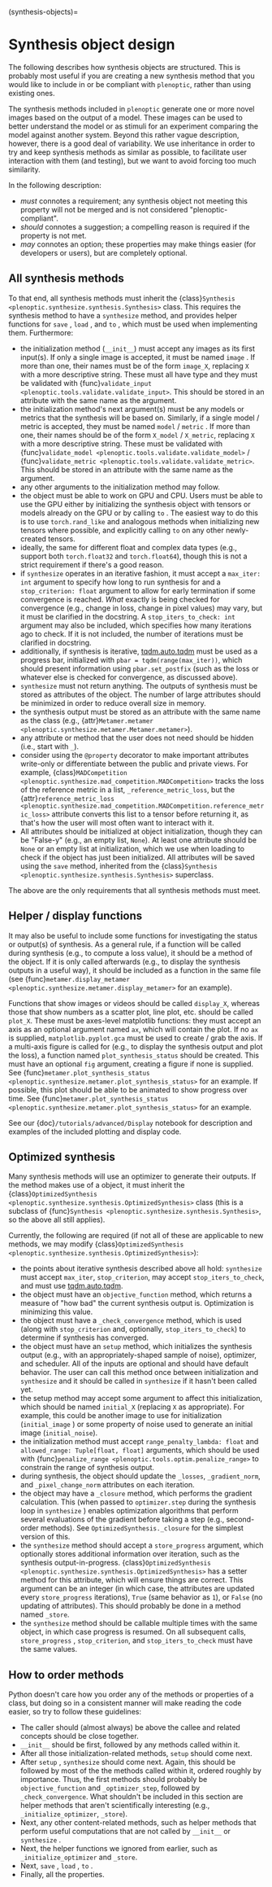(synthesis-objects)=

# Synthesis object design

The following describes how synthesis objects are structured. This is probably most useful if you are creating a new synthesis method that you would like to include in or be compliant with `plenoptic`, rather than using existing ones.

The synthesis methods included in `plenoptic` generate one or more novel images based on the output of a model. These images can be used to better understand the model or as stimuli for an experiment comparing the model against another system. Beyond this rather vague description, however, there is a good deal of variability. We use inheritance in order to try and keep synthesis methods as similar as possible, to facilitate user interaction with them (and testing), but we want to avoid forcing too much similarity.

In the following description:

- *must* connotes a requirement; any synthesis object not meeting this property will not be merged and is not considered "plenoptic-compliant".
- *should* connotes a suggestion; a compelling reason is required if the property is not met.
- *may* connotes an option; these properties may make things easier (for developers or users), but are completely optional.

## All synthesis methods

To that end, all synthesis methods must inherit the {class}`Synthesis <plenoptic.synthesize.synthesis.Synthesis>` class. This requires the synthesis method to have a `synthesize` <!-- skip-lint --> method, and provides helper functions for `save` <!-- skip-lint -->, `load` <!-- skip-lint -->, and `to` <!-- skip-lint -->, which must be used when implementing them. Furthermore:

- the initialization method (`__init__`) must accept any images as its first input(s). If only a single image is accepted, it must be named `image` <!-- skip-lint -->. If more than one, their names must be of the form `image_X`, replacing `X` with a more descriptive string. These must all have type [](torch.Tensor) and they must be validated with {func}`validate_input <plenoptic.tools.validate.validate_input>`. This should be stored in an attribute with the same name as the argument.
- the initialization method's next argument(s) must be any models or metrics that the synthesis will be based on. Similarly, if a single model / metric is accepted, they must be named `model` <!-- skip-lint --> / `metric` <!-- skip-lint -->. If more than one, their names should be of the form `X_model` / `X_metric`, replacing `X` with a more descriptive string. These must be validated with {func}`validate_model <plenoptic.tools.validate.validate_model>` / {func}`validate_metric <plenoptic.tools.validate.validate_metric>`. This should be stored in an attribute with the same name as the argument.
- any other arguments to the initialization method may follow.
- the object must be able to work on GPU and CPU. Users must be able to use the GPU either by initializing the synthesis object with tensors or models already on the GPU or by calling `to` <!-- skip-lint -->. The easiest way to do this is to use `torch.rand_like` and analogous methods when initializing new tensors where possible, and explicitly calling `to` <!-- skip-lint --> on any other newly-created tensors.
- ideally, the same for different float and complex data types (e.g., support both `torch.float32` and `torch.float64`), though this is not a strict requirement if there's a good reason.
- if `synthesize` <!-- skip-lint --> operates in an iterative fashion, it must accept a `max_iter: int` argument to specify how long to run synthesis for and a `stop_criterion: float` argument to allow for early termination if some convergence is reached. *What* exactly is being checked for convergence (e.g., change in loss, change in pixel values) may vary, but it must be clarified in the docstring. A `stop_iters_to_check: int` argument may also be included, which specifies how many iterations ago to check. If it is not included, the number of iterations must be clarified in docstring.
- additionally, if synthesis is iterative, [tqdm.auto.tqdm](https://tqdm.github.io/docs/shortcuts/#tqdmauto) must be used as a progress bar, initialized with `pbar = tqdm(range(max_iter))`, which should present information using `pbar.set_postfix` (such as the loss or whatever else is checked for convergence, as discussed above).
- `synthesize` <!-- skip-lint --> must not return anything. The outputs of synthesis must be stored as attributes of the object. The number of large attributes should be minimized in order to reduce overall size in memory.
- the synthesis output must be stored as an attribute with the same name as the class (e.g., {attr}`Metamer.metamer <plenoptic.synthesize.metamer.Metamer.metamer>`).
- any attribute or method that the user does not need should be hidden (i.e., start with `_`).
- consider using the `@property` decorator to make important attributes write-only or differentiate between the public and private views. For example, {class}`MADCompetition <plenoptic.synthesize.mad_competition.MADCompetition>` tracks the loss of the reference metric in a list, `_reference_metric_loss`, but the {attr}`reference_metric_loss <plenoptic.synthesize.mad_competition.MADCompetition.reference_metric_loss>` attribute converts this list to a tensor before returning it, as that's how the user will most often want to interact with it.
- All attributes should be initialized at object initialization, though they can be "False-y" (e.g., an empty list, `None`). At least one attribute should be `None` or an empty list at initialization, which we use when loading to check if the object has just been initialized. All attributes will be saved using the `save` <!-- skip-lint --> method, inherited from the {class}`Synthesis <plenoptic.synthesize.synthesis.Synthesis>` superclass.

The above are the only requirements that all synthesis methods must meet.

## Helper / display functions

It may also be useful to include some functions for investigating the status or output(s) of synthesis. As a general rule, if a function will be called during synthesis (e.g., to compute a loss value), it should be a method of the object. If it is only called afterwards (e.g., to display the synthesis outputs in a useful way), it should be included as a function in the same file (see {func}`metamer.display_metamer <plenoptic.synthesize.metamer.display_metamer>` for an example).


Functions that show images or videos should be called `display_X`, whereas those that show numbers as a scatter plot, line plot, etc. should be called `plot_X`. These must be axes-level matplotlib functions: they must accept an axis as an optional argument named `ax`, which will contain the plot. If no `ax` is supplied, `matplotlib.pyplot.gca` must be used to create / grab the axis. If a multi-axis figure is called for (e.g., to display the synthesis output and plot the loss), a function named `plot_synthesis_status` <!-- skip-lint --> should be created. This must have an optional `fig` argument, creating a figure if none is supplied. See {func}`metamer.plot_synthesis_status <plenoptic.synthesize.metamer.plot_synthesis_status>` for an example. If possible, this plot should be able to be animated to show progress over time. See {func}`metamer.plot_synthesis_status <plenoptic.synthesize.metamer.plot_synthesis_status>` for an example.

See our {doc}`/tutorials/advanced/Display` notebook for description and examples of the included plotting and display code.

## Optimized synthesis

Many synthesis methods will use an optimizer to generate their outputs. If the method makes use of a [](torch.optim.Optimizer) object, it must inherit the {class}`OptimizedSynthesis <plenoptic.synthesize.synthesis.OptimizedSynthesis>` class (this is a subclass of {func}`Synthesis <plenoptic.synthesize.synthesis.Synthesis>`, so the above all still applies).

Currently, the following are required (if not all of these are applicable to new methods, we may modify {class}`OptimizedSynthesis <plenoptic.synthesize.synthesis.OptimizedSynthesis>`):

- the points about iterative synthesis described above all hold: `synthesize` <!-- skip-lint --> must accept `max_iter`, `stop_criterion`, may accept `stop_iters_to_check`, and must use [tqdm.auto.tqdm](https://tqdm.github.io/docs/shortcuts/#tqdmauto).
- the object must have an `objective_function` <!-- skip-lint --> method, which returns a measure of "how bad" the current synthesis output is. Optimization is minimizing this value.
- the object must have a `_check_convergence` method, which is used (along with `stop_criterion` and, optionally, `stop_iters_to_check`) to determine if synthesis has converged.
- the object must have an `setup` <!-- skip-lint --> method, which initializes the synthesis output (e.g., with an appropriately-shaped sample of noise), optimizer, and scheduler. All of the inputs are optional and should have default behavior. The user can call this method once between initialization and `synthesize` <!-- skip-lint --> and it should be called in `synthesize` <!-- skip-lint --> if it hasn't been called yet.
- the setup method may accept some argument to affect this initialization, which should be named `initial_X` (replacing `X` as appropriate). For example, this could be another image to use for initialization (`initial_image` <!-- skip-lint -->) or some property of noise used to generate an initial image (`initial_noise`).
- the initialization method must accept `range_penalty_lambda: float` and `allowed_range: Tuple[float, float]` arguments, which should be used with {func}`penalize_range <plenoptic.tools.optim.penalize_range>` to constrain the range of synthesis output.
- during synthesis, the object should update the `_losses`, `_gradient_norm`, and `_pixel_change_norm` attributes on each iteration.
- the object may have a `_closure` method, which performs the gradient calculation. This (when passed to `optimizer.step` during the synthesis loop in `synthesize` <!-- skip-lint -->) enables optimization algorithms that perform several evaluations of the gradient before taking a step (e.g., second-order methods). See `OptimizedSynthesis._closure` for the simplest version of this.
- the `synthesize` <!-- skip-lint --> method should accept a `store_progress` argument, which optionally stores additional information over iteration, such as the synthesis output-in-progress. {class}`OptimizedSynthesis <plenoptic.synthesize.synthesis.OptimizedSynthesis>` has a setter method for this attribute, which will ensure things are correct. This argument can be an integer (in which case, the attributes are updated every `store_progress` <!-- skip-lint --> iterations), `True` (same behavior as `1`), or `False` (no updating of attributes). This should probably be done in a method named `_store`.
- the `synthesize` <!-- skip-lint --> method should be callable multiple times with the same object, in which case progress is resumed. On all subsequent calls, `store_progress` <!-- skip-lint -->, `stop_criterion`, and `stop_iters_to_check` must have the same values.

## How to order methods

Python doesn't care how you order any of the methods or properties of a class, but doing so in a consistent manner will make reading the code easier, so try to follow these guidelines:

- The caller should (almost always) be above the callee and related concepts should be close together.
- `__init__` should be first, followed by any methods called within it.
- After all those initialization-related methods, `setup` <!-- skip-lint --> should come next.
- After `setup` <!-- skip-lint -->, `synthesize` <!-- skip-lint --> should come next. Again, this should be followed by most of the the methods called within it, ordered roughly by importance. Thus, the first methods should probably be `objective_function` <!-- skip-lint --> and `_optimizer_step`, followed by `_check_convergence`. What shouldn't be included in this section are helper methods that aren't scientifically interesting (e.g., `_initialize_optimizer`, `_store`).
- Next, any other content-related methods, such as helper methods that perform useful computations that are not called by `__init__` or `synthesize` <!-- skip-lint -->.
- Next, the helper functions we ignored from earlier, such as `_initialize_optimizer` and `_store`.
- Next, `save` <!-- skip-lint -->, `load` <!-- skip-lint -->, `to` <!-- skip-lint -->.
- Finally, all the properties.

